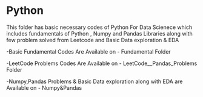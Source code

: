 # Python

This folder has basic necessary codes of Python For Data Scienece which includes fundamentals of Python , Numpy and Pandas Libraries along with few problem solved from Leetcode and Basic Data exploration & EDA

-Basic Fundamental Codes Are Available on - Fundamental Folder

-LeetCode Problems Codes Are Available on - LeetCode__Pandas_Problems Folder

-Numpy,Pandas Problems & Basic Data exploration along with EDA are Available on - Numpy&Pandas

 
